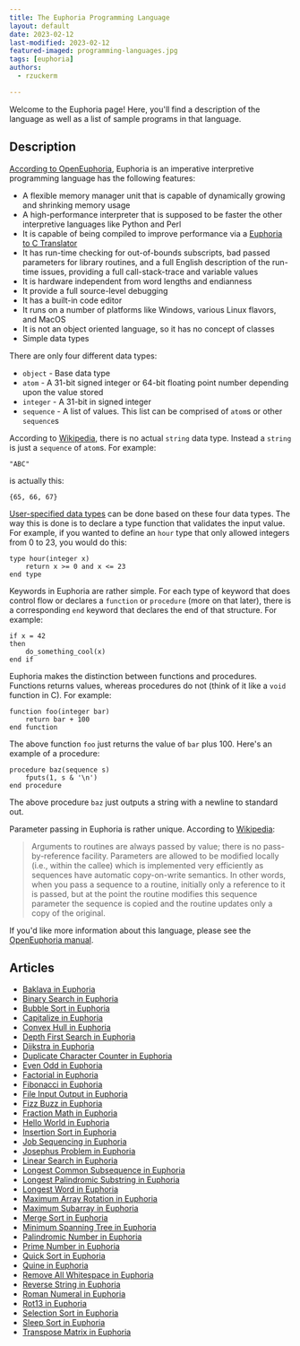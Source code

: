 ```yaml
---
title: The Euphoria Programming Language
layout: default
date: 2023-02-12
last-modified: 2023-02-12
featured-imaged: programming-languages.jpg
tags: [euphoria]
authors:
  - rzuckerm

---
```


Welcome to the Euphoria page! Here, you'll find a description of the language as well as a list of sample programs in that language.

## Description

[According to OpenEuphoria](https://openeuphoria.org/), Euphoria is an imperative
interpretive programming language has the following features:

* A flexible memory manager unit that is capable of dynamically growing and shrinking
  memory usage
* A high-performance interpreter that is supposed to be faster the other interpretive
  languages like Python and Perl
* It is capable of being compiled to improve performance via a 
  [Euphoria to C Translator](https://openeuphoria.org/docs/e2c.html#_606_euphoriatoctranslator)
* It has run-time checking for out-of-bounds subscripts, bad passed parameters for
  library routines, and a full English description of the run-time issues, providing
  a full call-stack-trace and variable values
* It is hardware independent from word lengths and endianness
* It provide a full source-level debugging
* It has a built-in code editor
* It runs on a number of platforms like Windows, various Linux flavors, and MacOS
* It is not an object oriented language, so it has no concept of classes
* Simple data types

There are only four different data types:

* `object` - Base data type
* `atom` - A 31-bit signed integer or 64-bit floating point number depending upon the
  value stored
* `integer` - A 31-bit in signed integer
* `sequence` - A list of values. This list can be comprised of `atom`s or other
  `sequence`s

According to [Wikipedia](https://en.wikipedia.org/wiki/Euphoria_(programming_language)),
there is no actual `string` data type. Instead a `string` is just a `sequence`
of `atom`s. For example:
```
"ABC"
```

is actually this:
```
{65, 66, 67}
```

[User-specified data types](https://openeuphoria.org/docs/lang_decl.html#_123_userdefinedtypes)
can be done based on these four data types. The way this is done is to declare a type
function that validates the input value. For example, if you wanted to define an
`hour` type that only allowed integers from 0 to 23, you would do this:

```euphoria
type hour(integer x)
    return x >= 0 and x <= 23
end type
```

Keywords in Euphoria are rather simple. For each type of keyword that does control flow or
declares a `function` or `procedure` (more on that later), there is a corresponding `end`
keyword that declares the end of that structure. For example:

```euphoria
if x = 42
then
    do_something_cool(x)
end if
```

Euphoria makes the distinction between functions and procedures. Functions returns
values, whereas procedures do not (think of it like a `void` function in C).
For example:

```euphoria
function foo(integer bar)
    return bar + 100
end function
```

The above function `foo` just returns the value of `bar` plus 100. Here's an example
of a procedure:

```euphoria
procedure baz(sequence s)
    fputs(1, s & '\n')
end procedure
```

The above procedure `baz` just outputs a string with a newline to standard out.

Parameter passing in Euphoria is rather unique. According to
[Wikipedia](https://en.wikipedia.org/wiki/Euphoria_(programming_language)#Parameter_passing):

> Arguments to routines are always passed by value; there is no pass-by-reference facility.
  Parameters are allowed to be modified locally (i.e., within the callee) which is implemented
  very efficiently as sequences have automatic copy-on-write semantics. In other words, when you
  pass a sequence to a routine, initially only a reference to it is passed, but at the point the
  routine modifies this sequence parameter the sequence is copied and the routine updates only a
  copy of the original.

If you'd like more information about this language, please see the
[OpenEuphoria manual](https://openeuphoria.org/docs/index.html).


## Articles

- [Baklava in Euphoria](https://rzuckerm.github.io/sample-programs-website-copy/projects/baklava/euphoria)
- [Binary Search in Euphoria](https://rzuckerm.github.io/sample-programs-website-copy/projects/binary-search/euphoria)
- [Bubble Sort in Euphoria](https://rzuckerm.github.io/sample-programs-website-copy/projects/bubble-sort/euphoria)
- [Capitalize in Euphoria](https://rzuckerm.github.io/sample-programs-website-copy/projects/capitalize/euphoria)
- [Convex Hull in Euphoria](https://rzuckerm.github.io/sample-programs-website-copy/projects/convex-hull/euphoria)
- [Depth First Search in Euphoria](https://rzuckerm.github.io/sample-programs-website-copy/projects/depth-first-search/euphoria)
- [Dijkstra in Euphoria](https://rzuckerm.github.io/sample-programs-website-copy/projects/dijkstra/euphoria)
- [Duplicate Character Counter in Euphoria](https://rzuckerm.github.io/sample-programs-website-copy/projects/duplicate-character-counter/euphoria)
- [Even Odd in Euphoria](https://rzuckerm.github.io/sample-programs-website-copy/projects/even-odd/euphoria)
- [Factorial in Euphoria](https://rzuckerm.github.io/sample-programs-website-copy/projects/factorial/euphoria)
- [Fibonacci in Euphoria](https://rzuckerm.github.io/sample-programs-website-copy/projects/fibonacci/euphoria)
- [File Input Output in Euphoria](https://rzuckerm.github.io/sample-programs-website-copy/projects/file-input-output/euphoria)
- [Fizz Buzz in Euphoria](https://rzuckerm.github.io/sample-programs-website-copy/projects/fizz-buzz/euphoria)
- [Fraction Math in Euphoria](https://rzuckerm.github.io/sample-programs-website-copy/projects/fraction-math/euphoria)
- [Hello World in Euphoria](https://rzuckerm.github.io/sample-programs-website-copy/projects/hello-world/euphoria)
- [Insertion Sort in Euphoria](https://rzuckerm.github.io/sample-programs-website-copy/projects/insertion-sort/euphoria)
- [Job Sequencing in Euphoria](https://rzuckerm.github.io/sample-programs-website-copy/projects/job-sequencing/euphoria)
- [Josephus Problem in Euphoria](https://rzuckerm.github.io/sample-programs-website-copy/projects/josephus-problem/euphoria)
- [Linear Search in Euphoria](https://rzuckerm.github.io/sample-programs-website-copy/projects/linear-search/euphoria)
- [Longest Common Subsequence in Euphoria](https://rzuckerm.github.io/sample-programs-website-copy/projects/longest-common-subsequence/euphoria)
- [Longest Palindromic Substring in Euphoria](https://rzuckerm.github.io/sample-programs-website-copy/projects/longest-palindromic-substring/euphoria)
- [Longest Word in Euphoria](https://rzuckerm.github.io/sample-programs-website-copy/projects/longest-word/euphoria)
- [Maximum Array Rotation in Euphoria](https://rzuckerm.github.io/sample-programs-website-copy/projects/maximum-array-rotation/euphoria)
- [Maximum Subarray in Euphoria](https://rzuckerm.github.io/sample-programs-website-copy/projects/maximum-subarray/euphoria)
- [Merge Sort in Euphoria](https://rzuckerm.github.io/sample-programs-website-copy/projects/merge-sort/euphoria)
- [Minimum Spanning Tree in Euphoria](https://rzuckerm.github.io/sample-programs-website-copy/projects/minimum-spanning-tree/euphoria)
- [Palindromic Number in Euphoria](https://rzuckerm.github.io/sample-programs-website-copy/projects/palindromic-number/euphoria)
- [Prime Number in Euphoria](https://rzuckerm.github.io/sample-programs-website-copy/projects/prime-number/euphoria)
- [Quick Sort in Euphoria](https://rzuckerm.github.io/sample-programs-website-copy/projects/quick-sort/euphoria)
- [Quine in Euphoria](https://rzuckerm.github.io/sample-programs-website-copy/projects/quine/euphoria)
- [Remove All Whitespace in Euphoria](https://rzuckerm.github.io/sample-programs-website-copy/projects/remove-all-whitespace/euphoria)
- [Reverse String in Euphoria](https://rzuckerm.github.io/sample-programs-website-copy/projects/reverse-string/euphoria)
- [Roman Numeral in Euphoria](https://rzuckerm.github.io/sample-programs-website-copy/projects/roman-numeral/euphoria)
- [Rot13 in Euphoria](https://rzuckerm.github.io/sample-programs-website-copy/projects/rot13/euphoria)
- [Selection Sort in Euphoria](https://rzuckerm.github.io/sample-programs-website-copy/projects/selection-sort/euphoria)
- [Sleep Sort in Euphoria](https://rzuckerm.github.io/sample-programs-website-copy/projects/sleep-sort/euphoria)
- [Transpose Matrix in Euphoria](https://rzuckerm.github.io/sample-programs-website-copy/projects/transpose-matrix/euphoria)